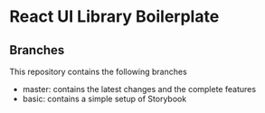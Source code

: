 # React UI Library Boilerplate

## Branches

This repository contains the following branches

- master: contains the latest changes and the complete features
- basic: contains a simple setup of Storybook

